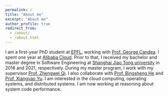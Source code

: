 ```yaml
---
permalink: /
title: "About me"
excerpt: "About me"
author_profile: true
redirect_from:
  - /about/
  - /about.html
---
```


I am a first-year PhD student at [EPFL](https://www.epfl.ch/en/), working with [Prof. George Candea](https://dslab.epfl.ch/people/candea/). I spent one year at [Alibaba Cloud](https://eu.alibabacloud.com/en). Prior to that, I received my bachelor and master degree in Software Engineering at [Shanghai Jiao Tong university](https://en.sjtu.edu.cn/) in 2018 and 2021, respectively. During my master program, I work with my supervisor [Prof. Zhengwei Qi](https://english.seiee.sjtu.edu.cn/english/detail/386_968.htm). I also collaborate with [Prof. Bingsheng He](https://www.comp.nus.edu.sg/~hebs/)
and [Prof. Xiangyao Yu](http://pages.cs.wisc.edu/~yxy/). I am interested in the cloud computing, operating systems, and distributed systems. I am now working at reasoning about system code performance.

